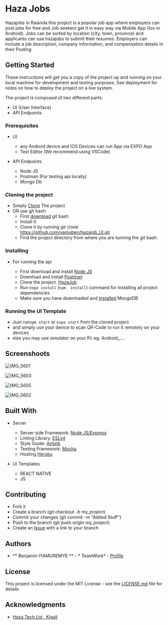 # Haza Jobs 

Hazajobs in Rwanda this project is a popular job app where employers can post jobs for free and Job seekers get it in easy way via Mobile App (Ios or Android). 
Jobs can be sorted by location (city, town, province) and applicants can use hazajobs to submit their resumes. 
Employers can include a job description, company information, and compensation details in their Posting


## Getting Started

These instructions will get you a copy of the project up and running on your local machine for development and testing purposes. See deployment for notes on how to deploy the project on a live system.

The project is composed of two different parts:

 - UI (User Interface)
 - API Endpoints

### Prerequisites

 - UI

   - any Android device and IOS Devices can run App via EXPO App
   - Text Editor (We recommend using VSCode)
 - API Endpoints

   - Node JS
   - Postman (For testing api locally)
   - Mongo Db
   
### Cloning the project

 - Simply [Clone](https://github.com/yamuben/hazajob_UI.git) The project
 - OR use git bash:
   - First [download](https://github.com/yamuben/hazajob_UI/archive/master.zip) git bash
   - Install it
   - Clone it by running git clone https://github.com/yamuben/hazajob_UI.git
   - Find the project directory from where you are tunning the git bash.

### Installing

 - For running the api

   - First download and install [Node JS](https://nodejs.org/en/download/)
   - Download and install [Postman](https://www.getpostman.com/downloads/)
   - Clone the project. [HazaJob](https://github.com/yamuben/hazajob_UI.git)
   - Run `expo install` (`npm  install`) command for installing all project dependencies
   - Make sure you have downloaded and [Installed](https://fastdl.mongodb.org/windows/mongodb-windows-x86_64-4.4.1-signed.msi) MongoDB
   

### Running the UI Template

 - Just run`npm start` or `expo start` from the cloned project
 - and simply use your device to scan QR-Code to run it remotely on your devices
 - else you may use simulator on your Pc eg: Android,,....
 
 ## Screenshoots
 
 
![IMG_5601](https://user-images.githubusercontent.com/51373376/96238613-f97e8580-0f9e-11eb-86fa-5c1ad5e2e9bd.jpg)

![IMG_5603](https://user-images.githubusercontent.com/51373376/96238625-fd120c80-0f9e-11eb-91b3-881783259b55.jpg)

![IMG_5605](https://user-images.githubusercontent.com/51373376/96238631-fdaaa300-0f9e-11eb-9789-2528951db64c.jpg)

![IMG_5602](https://user-images.githubusercontent.com/51373376/96238634-fedbd000-0f9e-11eb-9c4f-629e6a1ff8ec.jpg)
 
 
## Built With

 - Server

   - Server side Framework: [Node JS/Express](https://nodejs.org/)
   - Linting Library: [ESLint](https://eslint.org/)
   - Style Guide: [Airbnb](https://github.com/airbnb/javascript)
   - Testing Framework: [Mocha](https://mochajs.org/)
   - Hosting [Heroku](https://hazajob.herokuapp.com/)
 - UI Templates

   - REACT NATIVE 
   - JS

## Contributing

 - Fork it
 - Create a branch (git checkout -b my_project)
 - Commit your changes (git commit -m "Added Stuff")
 - Push to the branch (git push origin my_project)
 - Create an [Issue]() with a link to your branch

## Authors

* ** Benjamin IYAMUREMYE ** - * TeamWork* - [Profile](https://github.com/yamuben/)


## License

This project is licensed under the MIT License - see the [LICENSE.md](LICENSE.md) file for details

## Acknowledgments

- [Haza Tech Ltd , Kigali](https:www.hazatech.com)

